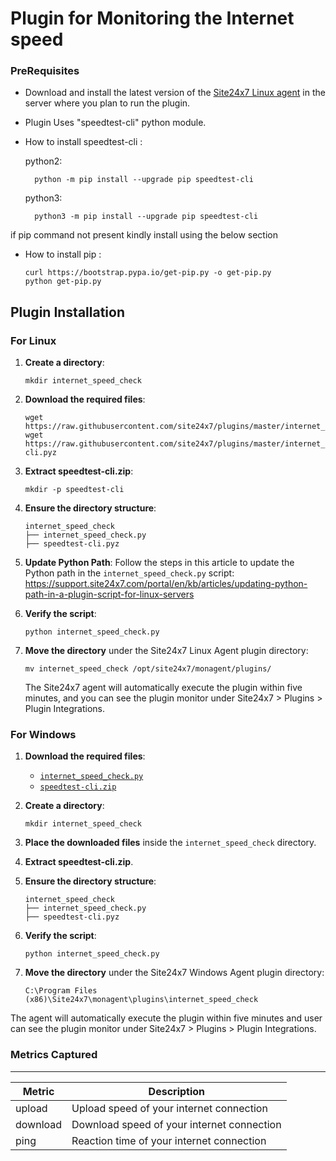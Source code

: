 Plugin for Monitoring the Internet speed 
========================================

### PreRequisites

- Download and install the latest version of the [Site24x7 Linux agent](https://www.site24x7.com/help/admin/adding-a-monitor/linux-server-monitoring.html#add-linux-server-monitor) in the server where you plan to run the plugin. 

- Plugin Uses "speedtest-cli" python module.
	
- How to install speedtest-cli :
  
  python2:
  
  	    python -m pip install --upgrade pip speedtest-cli
  
  python3:

  		python3 -m pip install --upgrade pip speedtest-cli

if pip command not present kindly install using the below section

- How to install pip :
  
      curl https://bootstrap.pypa.io/get-pip.py -o get-pip.py
      python get-pip.py

Plugin Installation
-------------------

### For Linux

1. **Create a directory**:
    ```
    mkdir internet_speed_check
    ```

2. **Download the required files**:
    ```
    wget https://raw.githubusercontent.com/site24x7/plugins/master/internet_speed_check/internet_speed_check.py
    wget https://raw.githubusercontent.com/site24x7/plugins/master/internet_speed_check/speedtest-cli.pyz
    ```

3. **Extract speedtest-cli.zip**:
    ```
    mkdir -p speedtest-cli
    ```

4. **Ensure the directory structure**:
    ```
    internet_speed_check
    ├── internet_speed_check.py
    ├── speedtest-cli.pyz
    ```

5. **Update Python Path**: Follow the steps in this article to update the Python path in the `internet_speed_check.py` script:
    https://support.site24x7.com/portal/en/kb/articles/updating-python-path-in-a-plugin-script-for-linux-servers

6. **Verify the script**:
    ```
    python internet_speed_check.py
    ```

7. **Move the directory** under the Site24x7 Linux Agent plugin directory:
    ```
    mv internet_speed_check /opt/site24x7/monagent/plugins/
    ```

    The Site24x7 agent will automatically execute the plugin within five minutes, and you can see the plugin monitor under Site24x7 > Plugins > Plugin Integrations.

### For Windows

1. **Download the required files**:
    - [`internet_speed_check.py`](https://raw.githubusercontent.com/site24x7/plugins/master/internet_speed_check/internet_speed_check.py)
    - [`speedtest-cli.zip`](https://raw.githubusercontent.com/site24x7/plugins/master/internet_speed_check/speedtest-cli.zip)

2. **Create a directory**:
    ```
    mkdir internet_speed_check
    ```

3. **Place the downloaded files** inside the `internet_speed_check` directory.

4. **Extract speedtest-cli.zip**.

5. **Ensure the directory structure**:
    ```
    internet_speed_check
    ├── internet_speed_check.py
    ├── speedtest-cli.pyz
    ```

6. **Verify the script**:
    ```
    python internet_speed_check.py
    ```

7. **Move the directory** under the Site24x7 Windows Agent plugin directory:
    ```
    C:\Program Files (x86)\Site24x7\monagent\plugins\internet_speed_check
    ```

The agent will automatically execute the plugin within five minutes and user can see the plugin monitor under Site24x7 > Plugins > Plugin Integrations.


### Metrics Captured
---

| Metric   | Description                                |
|----------|--------------------------------------------|
| upload   | Upload speed of your internet connection   |
| download | Download speed of your internet connection |
| ping     | Reaction time of your internet connection  |
